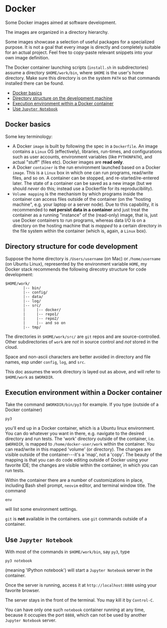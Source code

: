 # Docker

Some Docker images aimed at software development.

The images are organized in a directory hierarchy.

Some images showcase a selection of useful packages for a specialized purpose. It is not a goal that every image is directly and completely suitable for an actual project. Feel free to copy-paste relevant snippets into your own image definition.

The Docker container launching scripts (`install.sh` in subdirectories) assume a directory `$HOME/work/bin`, where `$HOME` is the user's home directory. Make sure this directory is on the system `PATH` so that commands installed there can be found.


<!-- toc -->

* [Docker basics](#docker-basics)
* [Directory structure on the development machine](#directory-structure)
* [Execution environment within a Docker container](#env-in-docker)
* [Use `Jupyter Notebook`](#jupyter-notebook)

<!-- end of toc -->

<a name="docker-basics"></a>
## Docker basics

Some key terminology:

+ A Docker `image` is built by following the spec in a `Dockerfile`. An image contains a `Linux` OS (effectively), libraries, run-times, and configurations such as user accounts, environment variables (like `PYTHONPATH`), and actual "stuff" (files etc). Docker images are **read only**.
+ A Docker `container` is the run environment launched based on a Docker `image`. This is a `Linux` box in which one can run programs, read/write files, and so on. A container can be stopped, and re-started/re-entered later. The state of a container can be saved as a new image (but we should *never* do this; instead use a Dockerfile for its reproducibility).
+ `Volume mapping` is the mechanism by which programs inside the container can access files outside of the container (on the "hosting machine", e.g. your laptop or a server node). Due to this capability, it is recommended to **not persist data in a container** and just treat the container as a running "instance" of the (read-only) image, that is, just use Docker containers to run programs, whereas data I/O is on a directory on the hosting machine that is *mapped* to a certain directory in the file system within the container (which is, again, a `Linux` box).


<a name="directory-structure"></a>
## Directory structure for code development

Suppose the home directory is `/Users/username` (on Mac) or `/home/username` (on Ubuntu Linux), represented by the environment variable `HOME`, my Docker stack recommends the following direcotry structure for code development:

```
$HOME/work/
        |-- bin/
        |-- config/
        |-- data/
        |-- log/
        |-- src/
        |     |-- docker/
        |     |-- repo1/
        |     |-- repo2/
        |     |-- and so on
        |-- tmp/
```

The directories in `$HOME/work/src/` are `git` repos and are source-controlled. Other subdirectories of `work` are *not* in source control and *not* stored in the cloud.

Space and non-ascii characters are better avoided in directory and file names, esp under `config`, `log`, and `src`.

This doc assumes the work directory is layed out as above, and will refer to `$HOME/work`  as `$WORKDIR`.


<a name="env-in-docker"></a>
## Execution environment within a Docker container

Take the command `$WORKDIR/bin/py3` for example. If you type (outside of a Docker container)

```
py3
```

you'll end up in a Docker container, which is a Ubuntu linux environment. You can do whatever you want in there, e.g. navigate to the desired directory and run tests. The 'work' directory outside of the container, i.e. `$WORKDIR`, is mapped to `/home/docker-user/work` within the container. You can read/write in this mapped 'volume' (or directory). The changes are visible outside of the container---it's a 'map', not a 'copy'. The beauty of the mapping is that you can do code editing outside of Docker using your favorite IDE; the changes are visible within the container, in which you can run tests.

Within the container there are a number of customizations in place, including Bash shell prompt, `neovim` editor, and terminal window title. The command

```
env
```

will list some environment settings.

`git` is **not** available in the containers. use `git` commands outside of a container.


<a name="jupyter-notebook"></a>
## Use `Jupyter Notebook`

With most of the commands in `$HOME/work/bin`, say `py3`, type

```
py3 notebook
```

(meaning 'IPython notebook') will start a `Jupyter Notebook` server in the container.

Once the server is running, access it at `http://localhost:8888` using your favorite browser.

The server stays in the front of the terminal. You may kill it by `Control-C`.

You can have only one such `notebook` container running at any time, because it occupies the port `8888`, which can not be used by another `Jupyter Notebook` server.


